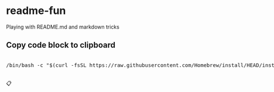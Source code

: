# readme-fun
Playing with README.md and markdown tricks

## Copy code block to clipboard


<pre id="brew" style="padding:0.25em 0.1em 0.25em 0;display:inline-block;">
/bin/bash -c "$(curl -fsSL https://raw.githubusercontent.com/Homebrew/install/HEAD/install.sh)"
</pre>
<span style="cursor: pointer;" onclick="navigator.clipboard.writeText(document.querySelector('#brew').innerHTML.trim())">📋</span>

